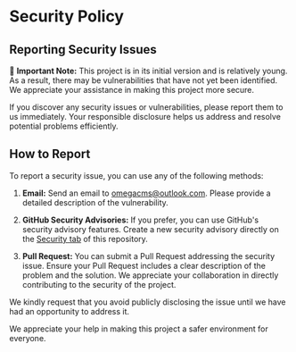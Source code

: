 # Security Policy

## Reporting Security Issues

🚨 **Important Note:** This project is in its initial version and is relatively young. As a result, there may be vulnerabilities that have not yet been identified. We appreciate your assistance in making this project more secure.

If you discover any security issues or vulnerabilities, please report them to us immediately. Your responsible disclosure helps us address and resolve potential problems efficiently.

## How to Report

To report a security issue, you can use any of the following methods:

1. **Email:** Send an email to [omegacms@outlook.com](mailto:omegacms@outlook.com). Please provide a detailed description of the vulnerability.

2. **GitHub Security Advisories:** If you prefer, you can use GitHub's security advisory features. Create a new security advisory directly on the [Security tab](https://github.com/omegacms/queue/security) of this repository.

3. **Pull Request:** You can submit a Pull Request addressing the security issue. Ensure your Pull Request includes a clear description of the problem and the solution. We appreciate your collaboration in directly contributing to the security of the project.

We kindly request that you avoid publicly disclosing the issue until we have had an opportunity to address it.

We appreciate your help in making this project a safer environment for everyone.
